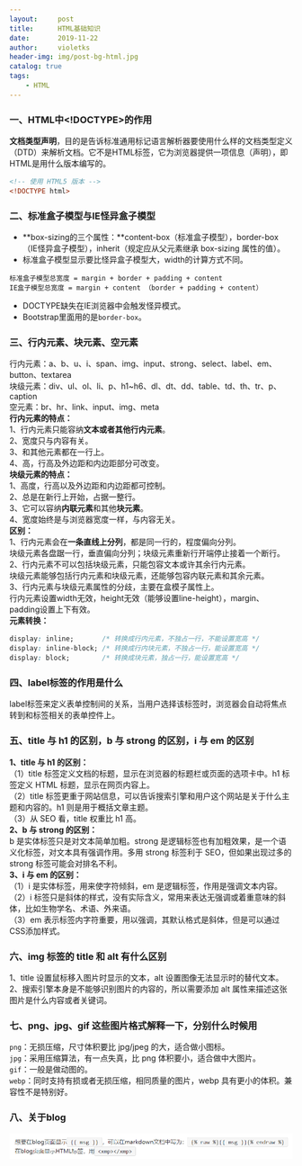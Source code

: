 ```yaml
---
layout:     post
title:      HTML基础知识
date:       2019-11-22
author:     violetks
header-img: img/post-bg-html.jpg
catalog: true
tags:
    - HTML
---
```


### 一、HTML中<!DOCTYPE>的作用
**文档类型声明**，目的是告诉标准通用标记语言解析器要使用什么样的文档类型定义（DTD）来解析文档。它不是HTML标签，它为浏览器提供一项信息（声明），即HTML是用什么版本编写的。<br>
```html
<!-- 使用 HTML5 版本 -->
<!DOCTYPE html>
```

### 二、标准盒子模型与IE怪异盒子模型
- **box-sizing的三个属性：**content-box（标准盒子模型），border-box（IE怪异盒子模型），inherit（规定应从父元素继承 box-sizing 属性的值）。
- 标准盒子模型显示要比怪异盒子模型大，width的计算方式不同。
```
标准盒子模型总宽度 = margin + border + padding + content
IE盒子模型总宽度 = margin + content （border + padding + content）
```
- DOCTYPE缺失在IE浏览器中会触发怪异模式。
- Bootstrap里面用的是`border-box`。

### 三、行内元素、块元素、空元素
行内元素：a、b、u、i、span、img、input、strong、select、label、em、button、textarea<br>
块级元素：div、ul、ol、li、p、h1~h6、dl、dt、dd、table、td、th、tr、p、caption<br>
空元素：br、hr、link、input、img、meta<br>
**行内元素的特点：**<br>
1、行内元素只能容纳**文本或者其他行内元素**。<br>
2、宽度只与内容有关。<br>
3、和其他元素都在一行上。<br>
4、高，行高及外边距和内边距部分可改变。<br>
**块级元素的特点：**<br>
1、高度，行高以及外边距和内边距都可控制。<br>
2、总是在新行上开始，占据一整行。<br>
3、它可以容纳**内联元素**和其他**块元素**。<br>
4、宽度始终是与浏览器宽度一样，与内容无关。<br>
**区别：**<br>
1、行内元素会在**一条直线上分列**，都是同一行的，程度偏向分列。<br>
块级元素各盘踞一行，垂直偏向分列；块级元素重新行开端停止接着一个断行。<br>
2、行内元素不可以包括块级元素，只能包容文本或许其余行内元素。<br>
块级元素能够包括行内元素和块级元素，还能够包容内联元素和其余元素。<br>
3、行内元素与块级元素属性的分歧，主要在盒模子属性上。<br>
行内元素设置width无效，height无效（能够设置line-height），margin、padding设置上下有效。<br>
**元素转换：**<br>
```css
display: inline;       /* 转换成行内元素，不独占一行，不能设置宽高 */
display: inline-block; /* 转换成行内块元素，不独占一行，能设置宽高 */
display: block;        /* 转换成块元素，独占一行，能设置宽高 */
```

### 四、label标签的作用是什么
label标签来定义表单控制间的关系，当用户选择该标签时，浏览器会自动将焦点转到和标签相关的表单控件上。

### 五、title 与 h1 的区别，b 与 strong 的区别，i 与 em 的区别
**1、title 与 h1 的区别：**<br>
（1）title 标签定义文档的标题，显示在浏览器的标题栏或页面的选项卡中。h1 标签定义 HTML 标题，显示在网页内容上。<br>
（2）title 标签更重于网站信息，可以告诉搜索引擎和用户这个网站是关于什么主题和内容的。h1 则是用于概括文章主题。<br>
（3）从 SEO 看，title 权重比 h1 高。<br>
**2、b 与 strong 的区别：**<br>
b 是实体标签只是对文本简单加粗。strong 是逻辑标签也有加粗效果，是一个语义化标签，对文本具有强调作用。多用 strong 标签利于 SEO，但如果出现过多的 strong 标签可能会对排名不利。<br>
**3、i 与 em 的区别：**<br>
（1）i 是实体标签，用来使字符倾斜，em 是逻辑标签，作用是强调文本内容。<br>
（2）i 标签只是斜体的样式，没有实际含义，常用来表达无强调或着重意味的斜体，比如生物学名、术语、外来语。<br>
（3）em 表示标签内字符重要，用以强调，其默认格式是斜体，但是可以通过CSS添加样式。<br>

### 六、img 标签的 title 和 alt 有什么区别
1、title 设置鼠标移入图片时显示的文本，alt 设置图像无法显示时的替代文本。<br>
2、搜索引擎本身是不能够识别图片的内容的，所以需要添加 alt 属性来描述这张图片是什么内容或者关键词。<br>

### 七、png、jpg、gif 这些图片格式解释一下，分别什么时候用
`png`：无损压缩，尺寸体积要比 jpg/jpeg 的大，适合做小图标。<br>
`jpg`：采用压缩算法，有一点失真，比 png 体积要小，适合做中大图片。<br>
`gif`：一般是做动图的。<br>
`webp`：同时支持有损或者无损压缩，相同质量的图片，webp 具有更小的体积。兼容性不是特别好。<br>

### 八、关于blog

![blog.png](/instructPic/blog.png)